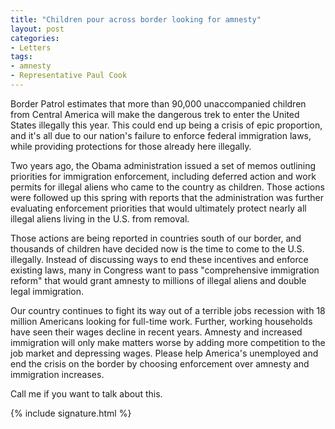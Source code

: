 ```yaml
---
title: "Children pour across border looking for amnesty"
layout: post
categories:
- Letters
tags:
- amnesty
- Representative Paul Cook
---
```


Border Patrol estimates that more than 90,000 unaccompanied children from Central America will make the dangerous trek to enter the United States illegally this year. This could end up being a crisis of epic proportion, and it's all due to our nation's failure to enforce federal immigration laws, while providing protections for those already here illegally.

Two years ago, the Obama administration issued a set of memos outlining priorities for immigration enforcement, including deferred action and work permits for illegal aliens who came to the country as children. Those actions were followed up this spring with reports that the administration was further evaluating enforcement priorities that would ultimately protect nearly all illegal aliens living in the U.S. from removal.

Those actions are being reported in countries south of our border, and thousands of children have decided now is the time to come to the U.S. illegally. Instead of discussing ways to end these incentives and enforce existing laws, many in Congress want to pass "comprehensive immigration reform" that would grant amnesty to millions of illegal aliens and double legal immigration.

Our country continues to fight its way out of a terrible jobs recession with 18 million Americans looking for full-time work. Further, working households have seen their wages decline in recent years. Amnesty and increased immigration will only make matters worse by adding more competition to the job market and depressing wages. Please help America's unemployed and end the crisis on the border by choosing enforcement over amnesty and immigration increases.

Call me if you want to talk about this.

{% include signature.html %}
